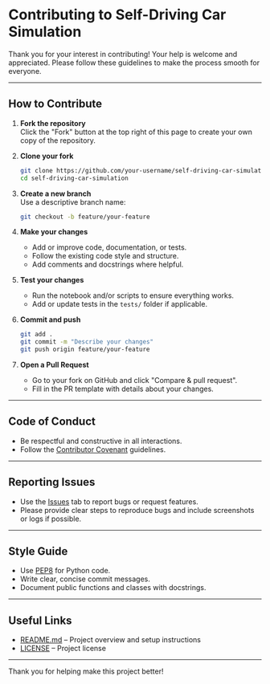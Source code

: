 # Contributing to Self-Driving Car Simulation

Thank you for your interest in contributing! Your help is welcome and appreciated. Please follow these guidelines to make the process smooth for everyone.

---

## How to Contribute

1. **Fork the repository**  
	Click the "Fork" button at the top right of this page to create your own copy of the repository.

2. **Clone your fork**  
	```bash
	git clone https://github.com/your-username/self-driving-car-simulation.git
	cd self-driving-car-simulation
	```

3. **Create a new branch**  
	Use a descriptive branch name:
	```bash
	git checkout -b feature/your-feature
	```

4. **Make your changes**  
	- Add or improve code, documentation, or tests.
	- Follow the existing code style and structure.
	- Add comments and docstrings where helpful.

5. **Test your changes**  
	- Run the notebook and/or scripts to ensure everything works.
	- Add or update tests in the `tests/` folder if applicable.

6. **Commit and push**  
	```bash
	git add .
	git commit -m "Describe your changes"
	git push origin feature/your-feature
	```

7. **Open a Pull Request**  
	- Go to your fork on GitHub and click "Compare & pull request".
	- Fill in the PR template with details about your changes.

---

## Code of Conduct

- Be respectful and constructive in all interactions.
- Follow the [Contributor Covenant](https://www.contributor-covenant.org/) guidelines.

---

## Reporting Issues

- Use the [Issues](.github/ISSUE_TEMPLATE/) tab to report bugs or request features.
- Please provide clear steps to reproduce bugs and include screenshots or logs if possible.

---

## Style Guide

- Use [PEP8](https://www.python.org/dev/peps/pep-0008/) for Python code.
- Write clear, concise commit messages.
- Document public functions and classes with docstrings.

---

## Useful Links

- [README.md](./README.md) – Project overview and setup instructions
- [LICENSE](./LICENSE) – Project license

---

Thank you for helping make this project better!
